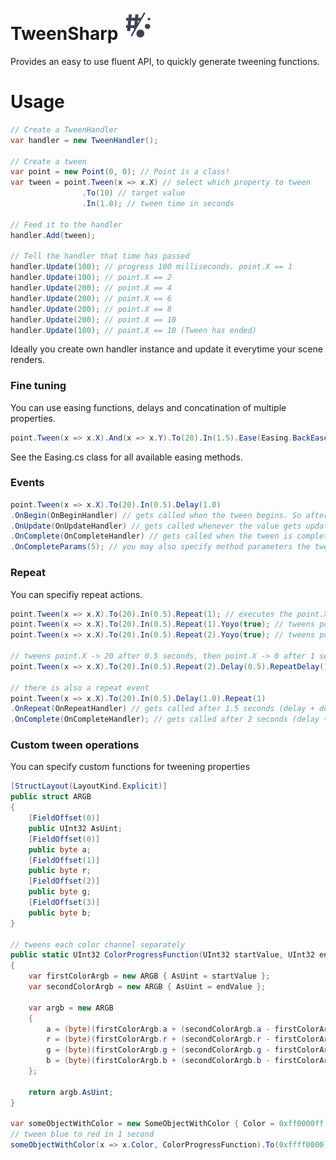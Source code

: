 # TweenSharp ![alt text](https://github.com/BerndNK/TweenSharp/raw/master/Icon/IconInversed50px.png "TweenSharpLogo")

Provides an easy to use fluent API, to quickly generate tweening functions.

# Usage
```C#
// Create a TweenHandler
var handler = new TweenHandler();

// Create a tween
var point = new Point(0, 0); // Point is a class!
var tween = point.Tween(x => x.X) // select which property to tween
                .To(10) // target value
                .In(1.0); // tween time in seconds

// Feed it to the handler
handler.Add(tween);

// Tell the handler that time has passed
handler.Update(100); // progress 100 milliseconds. point.X == 1
handler.Update(100); // point.X == 2
handler.Update(200); // point.X == 4
handler.Update(200); // point.X == 6
handler.Update(200); // point.X == 8
handler.Update(200); // point.X == 10
handler.Update(100); // point.X == 10 (Tween has ended)
```
Ideally you create own handler instance and update it everytime your scene renders.

### Fine tuning
You can use easing functions, delays and concatination of multiple properties.
```C#
point.Tween(x => x.X).And(x => x.Y).To(20).In(1.5).Ease(Easing.BackEaseIn).Delay(0.5);
````
See the Easing.cs class for all available easing methods.

### Events
```C#
point.Tween(x => x.X).To(20).In(0.5).Delay(1.0)
.OnBegin(OnBeginHandler) // gets called when the tween begins. So after 1.0 seconds delay
.OnUpdate(OnUpdateHandler) // gets called whenever the value gets updates. (After the value has been set)
.OnComplete(OnCompleteHandler) // gets called when the tween is completed
.OnCompleteParams(5); // you may also specify method parameters the tween shall call your method with
````
### Repeat
You can specifiy repeat actions.
```C#
point.Tween(x => x.X).To(20).In(0.5).Repeat(1); // executes the point.X -> 20 tween twice
point.Tween(x => x.X).To(20).In(0.5).Repeat(1).Yoyo(true); // tweens point.X -> 20 then point.X -> 0
point.Tween(x => x.X).To(20).In(0.5).Repeat(2).Yoyo(true); // tweens point.X -> 20 -> 0 -> 20

// tweens point.X -> 20 after 0.5 seconds, then point.X -> 0 after 1 second
point.Tween(x => x.X).To(20).In(0.5).Repeat(2).Delay(0.5).RepeatDelay(1.0); 

// there is also a repeat event
point.Tween(x => x.X).To(20).In(0.5).Delay(1.0).Repeat(1)
.OnRepeat(OnRepeatHandler) // gets called after 1.5 seconds (delay + duration)
.OnComplete(OnCompleteHandler); // gets called after 2 seconds (delay + duration + repeat duration)
````

### Custom tween operations
You can specify custom functions for tweening properties
```C#
[StructLayout(LayoutKind.Explicit)]
public struct ARGB
{
    [FieldOffset(0)]
    public UInt32 AsUint;
    [FieldOffset(0)]
    public byte a;
    [FieldOffset(1)]
    public byte r;
    [FieldOffset(2)]
    public byte g;
    [FieldOffset(3)]
    public byte b;
}

// tweens each color channel separately
public static UInt32 ColorProgressFunction(UInt32 startValue, UInt32 endValue, double position)
{
    var firstColorArgb = new ARGB { AsUint = startValue };
    var secondColorArgb = new ARGB { AsUint = endValue };

    var argb = new ARGB
    {
        a = (byte)(firstColorArgb.a + (secondColorArgb.a - firstColorArgb.a) * position),
        r = (byte)(firstColorArgb.r + (secondColorArgb.r - firstColorArgb.r) * position),
        g = (byte)(firstColorArgb.g + (secondColorArgb.g - firstColorArgb.g) * position),
        b = (byte)(firstColorArgb.b + (secondColorArgb.b - firstColorArgb.b) * position)
    };

    return argb.AsUint;
}

var someObjectWithColor = new SomeObjectWithColor { Color = 0xff0000ff } // Color is UInt32
// tween blue to red in 1 second
someObjectWithColor(x => x.Color, ColorProgressFunction).To(0xffff0000).In(1.0);
````

